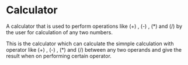 # Calculator             
A calculator that is used to perform operations like (+) , (-) , (*) and (/) by the user for calculation of any two numbers.
        
This is the calculator which can calculate the simnple calculation with operator like (+) , (-) , (*) and (/) between any
two operands and give the result when on performing certain operator.
